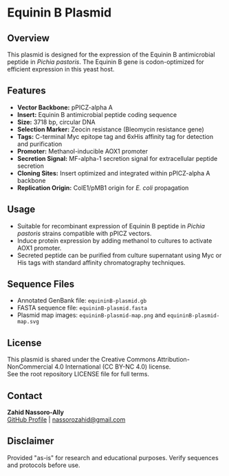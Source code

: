 # Equinin B Plasmid

## Overview

This plasmid is designed for the expression of the Equinin B antimicrobial peptide in *Pichia pastoris*. The Equinin B gene is codon-optimized for efficient expression in this yeast host.

## Features

- **Vector Backbone:** pPICZ-alpha A  
- **Insert:** Equinin B antimicrobial peptide coding sequence  
- **Size:** 3718 bp, circular DNA  
- **Selection Marker:** Zeocin resistance (Bleomycin resistance gene)  
- **Tags:** C-terminal Myc epitope tag and 6xHis affinity tag for detection and purification  
- **Promoter:** Methanol-inducible AOX1 promoter  
- **Secretion Signal:** MF-alpha-1 secretion signal for extracellular peptide secretion  
- **Cloning Sites:** Insert optimized and integrated within pPICZ-alpha A backbone  
- **Replication Origin:** ColE1/pMB1 origin for *E. coli* propagation  

## Usage

- Suitable for recombinant expression of Equinin B peptide in *Pichia pastoris* strains compatible with pPICZ vectors.  
- Induce protein expression by adding methanol to cultures to activate AOX1 promoter.  
- Secreted peptide can be purified from culture supernatant using Myc or His tags with standard affinity chromatography techniques.

## Sequence Files

- Annotated GenBank file: `equininB-plasmid.gb`  
- FASTA sequence file: `equininB-plasmid.fasta`  
- Plasmid map images: `equininB-plasmid-map.png` and `equininB-plasmid-map.svg`

## License

This plasmid is shared under the Creative Commons Attribution-NonCommercial 4.0 International (CC BY-NC 4.0) license.  
See the root repository LICENSE file for full terms.

## Contact

**Zahid Nassoro-Ally**  
[GitHub Profile](https://github.com/3pochs) | nassorozahid@gmail.com

## Disclaimer

Provided "as-is" for research and educational purposes. Verify sequences and protocols before use.
